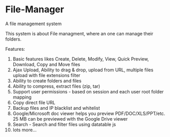 # File-Manager
A file management system

This system is about File managment, where an one can manage their folders.

Features: 
 1. Basic features likes Create, Delete, Modify, View, Quick Preview, Download, Copy and Move files
 2. Ajax Upload, Ability to drag & drop, upload from URL, multiple files upload with file extensions filter
 3. Ability to create folders and files
 4. Ability to compress, extract files (zip, tar)
 5. Support user permissions - based on session and each user root folder mapping
 6. Copy direct file URL
 7. Backup files and IP blacklist and whitelist
 8. Google/Microsoft doc viewer helps you preview PDF/DOC/XLS/PPT/etc. 25 MB can be previewed with the Google Drive viewer
 9. Search - Search and filter files using datatable js
 10. lots more...
